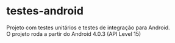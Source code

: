 # testes-android

Projeto com testes unitários e testes de integração para Android.<br>
O projeto roda a partir do Android 4.0.3 (API Level 15)
